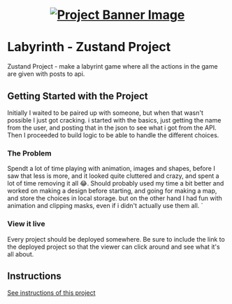 <h1 align="center">
  <a href="">
    <img src="./src/assets/banner.svg" alt="Project Banner Image">
  </a>
</h1>

# Labyrinth - Zustand Project

Zustand Project  - make a labyrint game where all the actions in the game are given with posts to api.

## Getting Started with the Project

Initially I waited to be paired up with someone, but when that wasn't possible I just got cracking.
i started with the basics, just getting the name from the user, and posting that in the json to see what i got from the API. Then I proceeded to build logic to be able to handle the different choices.


### The Problem

Spendt a lot of time playing with animation, images and shapes, before I saw that less is more, and it looked quite cluttered and crazy, and spent a lot of time removing it all 😂.
Should probably used my time a bit better and worked on making a design before starting, and going for making a map, and store the choices in local storage. but on the other hand I had fun with animation and clipping masks, even if i didn't actually use them all.
`

### View it live

Every project should be deployed somewhere. Be sure to include the link to the deployed project so that the viewer can click around and see what it's all about.

## Instructions

<a href="instructions.md">
   See instructions of this project
  </a>

